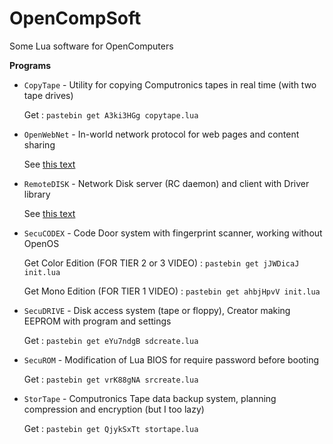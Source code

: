 # OpenCompSoft
Some Lua software for OpenComputers

**Programs**
* `CopyTape` - Utility for copying Computronics tapes in real time (with two tape drives)
   
   Get : `pastebin get A3ki3HGg copytape.lua`
* `OpenWebNet` - In-world network protocol for web pages and content sharing

   See [this text](https://github.com/Bs0Dd/OpenCompSoft/blob/master/OpenWebNet/README.md)
* `RemoteDISK` - Network Disk server (RC daemon) and client with Driver library

   See [this text](https://github.com/Bs0Dd/OpenCompSoft/blob/master/RemoteDISK/README.md)
* `SecuCODEX` - Code Door system with fingerprint scanner, working without OpenOS
   
   Get Color Edition (FOR TIER 2 or 3 VIDEO) : `pastebin get jJWDicaJ init.lua`
   
   Get Mono Edition (FOR TIER 1 VIDEO) : `pastebin get ahbjHpvV init.lua`
* `SecuDRIVE` - Disk access system (tape or floppy), Creator making EEPROM with program and settings
   
   Get : `pastebin get eYu7ndgB sdcreate.lua`
* `SecuROM` - Modification of Lua BIOS for require password before booting
   
   Get : `pastebin get vrK88gNA srcreate.lua` 
* `StorTape` - Computronics Tape data backup system, planning compression and encryption (but I too lazy)
   
   Get : `pastebin get QjykSxTt stortape.lua`

